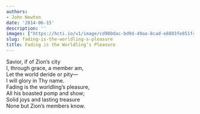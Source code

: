 ```yaml
---
authors:
- John Newton
date: '2014-06-15'
description: ''
images: ["https://hcti.io/v1/image/cd980dac-bd9d-49aa-8cad-e8803fe851f4.png"]
slug: fading-is-the-worldling-s-pleasure
title: Fading is the Worldling’s Pleasure
---
```


Savior, if of Zion’s city<br />
  I, through grace, a member am,<br />
Let the world deride or pity—<br />
  I will glory in Thy name.<br />
Fading is the worldling’s pleasure,<br />
  All his boasted pomp and show;<br />
Solid joys and lasting treasure<br />
  None but Zion’s members know.